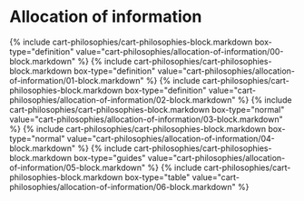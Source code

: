 <div data-role="collapsible" data-inset="false">
  <h1 class="cart-collapsible-div">Allocation of information</h1>

<div class="cart-philosophies-wrapper">
{% include cart-philosophies/cart-philosophies-block.markdown box-type="definition" value="cart-philosophies/allocation-of-information/00-block.markdown" %}
{% include cart-philosophies/cart-philosophies-block.markdown box-type="definition" value="cart-philosophies/allocation-of-information/01-block.markdown" %}
{% include cart-philosophies/cart-philosophies-block.markdown box-type="definition" value="cart-philosophies/allocation-of-information/02-block.markdown" %}
{% include cart-philosophies/cart-philosophies-block.markdown box-type="normal"     value="cart-philosophies/allocation-of-information/03-block.markdown" %}
{% include cart-philosophies/cart-philosophies-block.markdown box-type="normal"     value="cart-philosophies/allocation-of-information/04-block.markdown" %}
{% include cart-philosophies/cart-philosophies-block.markdown box-type="guides"     value="cart-philosophies/allocation-of-information/05-block.markdown" %}
{% include cart-philosophies/cart-philosophies-block.markdown box-type="table"      value="cart-philosophies/allocation-of-information/06-block.markdown" %}
</div>

</div>
